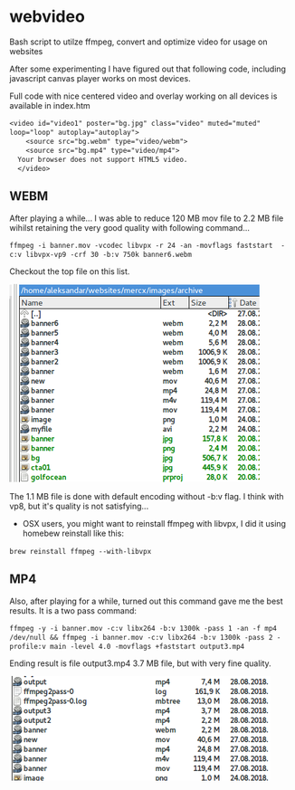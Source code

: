 # webvideo
Bash script to utilze ffmpeg, convert and optimize video for usage on websites 


After some experimenting I have figured out that following code, including javascript canvas player works
on most devices.

Full code with nice centered video and overlay working on all devices is available in index.htm 

```
<video id="video1" poster="bg.jpg" class="video" muted="muted" loop="loop" autoplay="autoplay">
    <source src="bg.webm" type="video/webm">
    <source src="bg.mp4" type="video/mp4">
  Your browser does not support HTML5 video.
  </video>
```
## WEBM

After playing a while... I was able to reduce 120 MB mov file to 2.2 MB file wihilst retaining the very good quality
with following command...
```
ffmpeg -i banner.mov -vcodec libvpx -r 24 -an -movflags faststart  -c:v libvpx-vp9 -crf 30 -b:v 750k banner6.webm
```
Checkout the top file on this list.

![Encoding tests](Selection_112.png)

The 1.1 MB file is done with default encoding without -b:v flag. I think with vp8, but it's quality is not satisfying...

* OSX users, you might want to reinstall ffmpeg with libvpx, I did it using homebew reinstall like this:

`brew reinstall ffmpeg --with-libvpx`

## MP4

Also, after playing for a while, turned out this command gave me the best results.
It is a two pass command:

```
ffmpeg -y -i banner.mov -c:v libx264 -b:v 1300k -pass 1 -an -f mp4 /dev/null && ffmpeg -i banner.mov -c:v libx264 -b:v 1300k -pass 2 -profile:v main -level 4.0 -movflags +faststart output3.mp4
```
Ending result is file output3.mp4 3.7 MB file, but with very fine quality.

![Encoding tests](Selection_113.png)

